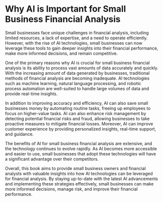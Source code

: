 Why AI is Important for Small Business Financial Analysis
=======================================================================

Small businesses face unique challenges in financial analysis, including limited resources, a lack of expertise, and a need to operate efficiently. However, with the rise of AI technologies, small businesses can now leverage these tools to gain deeper insights into their financial performance, make more informed decisions, and remain competitive.

One of the primary reasons why AI is crucial for small business financial analysis is its ability to process vast amounts of data accurately and quickly. With the increasing amount of data generated by businesses, traditional methods of financial analysis are becoming inadequate. AI technologies such as machine learning, natural language processing, and robotic process automation are well-suited to handle large volumes of data and provide real-time insights.

In addition to improving accuracy and efficiency, AI can also save small businesses money by automating routine tasks, freeing up employees to focus on higher-value tasks. AI can also enhance risk management by detecting potential financial risks and fraud, allowing businesses to take proactive measures to mitigate financial losses. Moreover, AI can improve customer experience by providing personalized insights, real-time support, and guidance.

The benefits of AI for small business financial analysis are extensive, and the technology continues to evolve rapidly. As AI becomes more accessible and easier to use, small businesses that adopt these technologies will have a significant advantage over their competitors.

Overall, this book aims to provide small business owners and financial analysts with valuable insights into how AI technologies can be leveraged for financial analysis. By staying up-to-date with the latest AI advancements and implementing these strategies effectively, small businesses can make more informed decisions, manage risk, and improve their financial performance.
